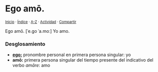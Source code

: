 # Ego amō.
<sup>[Inicio](https://github.com/jucardus.github.io/repo/blob/main/readme.md) · [Índice](https://github.com/jucardus.github.io/repo/blob/main/indices/frases-latinas.md) · [A-Z](https://github.com/jucardus.github.io/repo/blob/main/indices/alfabetico.md) · [Actividad](https://github.com/jucardus.github.io/repo/blob/main/indices/actividad.md) · [Compartir](https://x.com/intent/tweet?text=%C2%ABEgo%20am%C5%8D.%C2%BB%20en%20Frases%20latinas%2C%20desglosada%20y%20con%20enlaces%20gramaticales.%0A%E2%86%92%20https%3A%2F%2Fgithub.com%2Fjucardus%2Frepo%2Fblob%2Fmain%2Fcontenido%2F25%2F04%2F25%2Fego-amo.md%0A%0A%23frss_ltns_jucardus%0A%40jucardus)</sup>

Ego amō. [ˈe.go ˈa.moː] Yo amo.

### Desglosamiento

* [**ego:**](https://github.com/jucardus.github.io/repo/blob/main/contenido/25/04/22/ego.md) pronombre personal en primera persona singular: yo
* **amō:** primera persona singular del tiempo presente del indicativo del verbo _amāre_: amo
